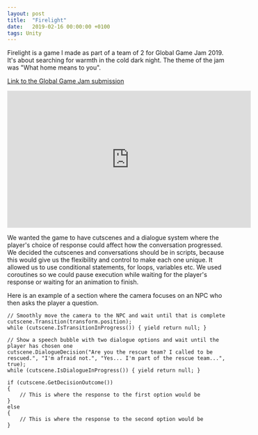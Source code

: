 ```yaml
---
layout: post
title:  "Firelight"
date:   2019-02-16 00:00:00 +0100
tags: Unity
---
```

Firelight is a game I made as part of a team of 2 for Global Game Jam 2019. It's about searching for warmth in the cold dark night. The theme of the jam was "What home means to you".

[Link to the Global Game Jam submission][Global-Game-Jam]

<iframe width="560" height="315" src="https://www.youtube-nocookie.com/embed/LCdt8rgqWDE?rel=0" frameborder="0" allow="accelerometer; autoplay; encrypted-media; gyroscope; picture-in-picture" allowfullscreen></iframe>

We wanted the game to have cutscenes and a dialogue system where the player's choice of response could affect how the conversation progressed. We decided the cutscenes and conversations should be in scripts, because this would give us the flexibility and control to make each one unique. It allowed us to use conditional statements, for loops, variables etc. We used coroutines so we could pause execution while waiting for the player's response or waiting for an animation to finish.

Here is an example of a section where the camera focuses on an NPC who then asks the player a question.

    // Smoothly move the camera to the NPC and wait until that is complete
    cutscene.Transition(transform.position);
    while (cutscene.IsTransitionInProgress()) { yield return null; }
        
    // Show a speech bubble with two dialogue options and wait until the player has chosen one
    cutscene.DialogueDecision("Are you the rescue team? I called to be rescued.", "I'm afraid not.", "Yes... I'm part of the rescue team...", true);
    while (cutscene.IsDialogueInProgress()) { yield return null; }

    if (cutscene.GetDecisionOutcome())
    {
        // This is where the response to the first option would be
    }
    else
    {
        // This is where the response to the second option would be
    }

[Global-Game-Jam]: https://globalgamejam.org/2019/games/firelight